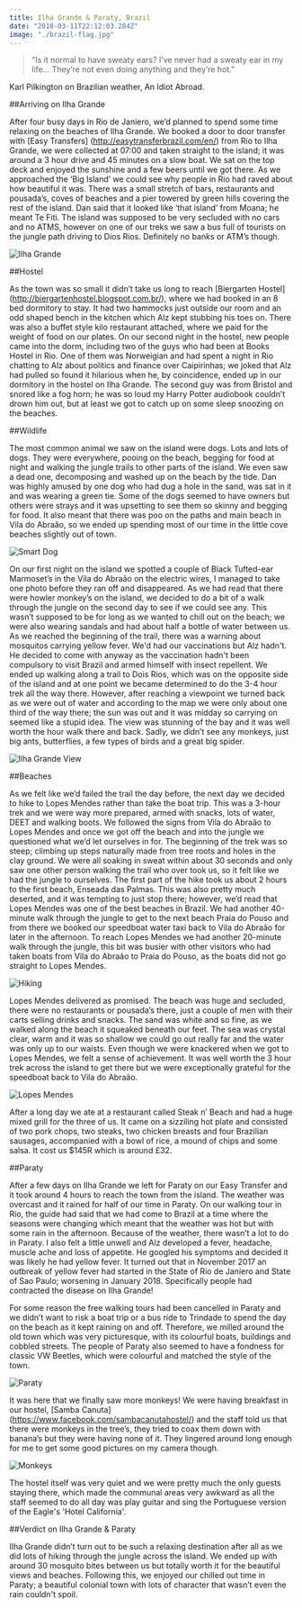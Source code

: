 ```yaml
---
title: Ilha Grande & Paraty, Brazil
date: "2018-03-11T22:12:03.284Z"
image: "./brazil-flag.jpg"
---
```


>“Is it normal to have sweaty ears? I’ve never had a sweaty ear in my life… They’re not even doing anything and they’re hot.”

Karl Pilkington on Brazilian weather, An Idiot Abroad.

##Arriving on Ilha Grande

After four busy days in Rio de Janiero, we’d planned to spend some time relaxing on the beaches of Ilha Grande. We booked a door to door transfer with [Easy Transfers] (http://easytransferbrazil.com/en/) from Rio to Ilha Grande, we were collected at 07:00 and taken straight to the island; it was around a 3 hour drive and 45 minutes on a slow boat. We sat on the top deck and enjoyed the sunshine and a few beers until we got there. As we approached the ‘Big Island’ we could see why people in Rio had raved about how beautiful it was. There was a small stretch of bars, restaurants and pousada’s, coves of beaches and a pier towered by green hills covering the rest of the island. Dan said that it looked like ‘that island’ from Moana; he meant Te Fiti. The island was supposed to be very secluded with no cars and no ATMS, however on one of our treks we saw a bus full of tourists on the jungle path driving to Dios Rios. Definitely no banks or ATM’s though.

![Ilha Grande](./ilha-grande.jpg "Ilha Grande")

##Hostel

As the town was so small it didn’t take us long to reach [Biergarten Hostel] (http://biergartenhostel.blogspot.com.br/), where we had booked in an 8 bed dormitory to stay. It had two hammocks just outside our room and an odd shaped bench in the kitchen which Alz kept stubbing his toes on.  There was also a buffet style kilo restaurant attached, where we paid for the weight of food on our plates. On our second night in the hostel, new people came into the dorm, including two of the guys who had been at Books Hostel in Rio. One of them was Norweigian and had spent a night in Rio chatting to Alz about politics and finance over Caipirinhas; we joked that Alz had pulled so found it hilarious when he, by coincidence, ended up in our dormitory in the hostel on Ilha Grande. The second guy was from Bristol and snored like a fog horn; he was so loud my Harry Potter audiobook couldn’t drown him out, but at least we got to catch up on some sleep snoozing on the beaches.

##Wildlife

The most common animal we saw on the island were dogs. Lots and lots of dogs. They were everywhere, pooing on the beach, begging for food at night and walking the jungle trails to other parts of the island. We even saw a dead one, decomposing and washed up on the beach by the tide. Dan was highly amused by one dog who had dug a hole in the sand, was sat in it and was wearing a green tie. Some of the dogs seemed to have owners but others were strays and it was upsetting to see them so skinny and begging for food. It also meant that there was poo on the paths and main beach in Vila do Abraão, so we ended up spending most of our time in the little cove beaches slightly out of town.

![Smart Dog](./smart-dog.jpg "Smart Dog")

On our first night on the island we spotted a couple of Black Tufted-ear Marmoset’s in the Vila do Abraão on the electric wires, I managed to take one photo before they ran off and disappeared. As we had read that there were howler monkey’s on the island, we decided to do a bit of a walk through the jungle on the second day to see if we could see any. This wasn’t supposed to be for long as we wanted to chill out on the beach; we were also wearing sandals and had about half a bottle of water between us. As we reached the beginning of the trail, there was  a warning about mosquitos carrying yellow fever. We'd had our vaccinations but Alz hadn't. He decided to come with anyway as the vaccination hadn't been compulsory to visit Brazil and armed himself with insect repellent. We ended up walking along a trail to Dois Rios, which was on the opposite side of the island and at one point we became determined to do the 3-4 hour trek all the way there. However, after reaching a viewpoint we turned back as we were out of water and according to the map we were only about one third of the way there; the sun was out and it was midday so carrying on seemed like a stupid idea. The view was stunning of the bay and it was well worth the hour walk there and back. Sadly, we didn’t see any monkeys, just big ants, butterflies, a few types of birds and a great big spider.

![Ilha Grande View](./ilha-grande-view.jpg "Ilha Grande View")

##Beaches

As we felt like we’d failed the trail the day before, the next day we decided to hike to Lopes Mendes rather than take the boat trip. This was a 3-hour trek and we were way more prepared, armed with snacks, lots of water, DEET and walking boots. We followed the signs from Vila do Abraão to Lopes Mendes and once we got off the beach and into the jungle we questioned what we’d let ourselves in for. The beginning of the trek was so steep; climbing up steps naturally made from tree roots and holes in the clay ground. We were all soaking in sweat within about 30 seconds and only saw one other person walking the trail who over took us, so it felt like we had the jungle to ourselves. The first part of the hike took us about 2 hours to the first beach, Enseada das Palmas. This was also pretty much deserted, and it was tempting to just stop there; however, we’d read that Lopes Mendes was one of the best beaches in Brazil. We had another 40-minute walk through the jungle to get to the next beach Praia do Pouso and from there we booked our speedboat water taxi back to Vila do Abraão for later in the afternoon. To reach Lopes Mendes we had another 20-minute walk through the jungle, this bit was busier with other visitors who had taken boats from Vila do Abraão to Praia do Pouso, as the boats did not go straight to Lopes Mendes.

![Hiking](./hiking.jpg "Hiking")

Lopes Mendes delivered as promised. The beach was huge and secluded, there were no restaurants or pousada’s there, just a couple of men with their carts selling drinks and snacks. The sand was white and so fine, as we walked along the beach it squeaked beneath our feet. The sea was crystal clear, warm and it was so shallow we could go out really far and the water was only up to our waists.  Even though we were knackered when we got to Lopes Mendes, we felt a sense of achievement. It was well worth the 3 hour trek across the island to get there but we were exceptionally grateful for the speedboat back to Vila do Abraão.

![Lopes Mendes](./lopes-mendes.jpg "Lopes Mendes")

After a long day we ate at a restaurant called Steak n’ Beach and had a huge mixed grill for the three of us. It came on a sizziling hot plate and consisted of two pork chops, two steaks, two chicken breasts and four Brazilian sausages, accompanied with a bowl of rice, a mound of chips and some salsa. It cost us $145R which is around £32.

##Paraty

After a few days on Ilha Grande we left for Paraty on our Easy Transfer and it took around 4 hours to reach the town from the island. The weather was overcast and it rained for half of our time in Paraty. On our walking tour in Rio, the guide had said that we had come to Brazil at a time where the seasons were changing which meant that the weather was hot but with some rain in the afternoon. Because of the weather, there wasn’t a lot to do in Paraty. I also felt a little unwell and Alz developed a fever, headache, muscle ache and loss of appetite. He googled his symptoms and decided it was likely he had yellow fever. It turned out that in November 2017 an outbreak of yellow fever had started in the State of Rio de Janiero and State of Sao Paulo; worsening in January 2018. Specifically people had contracted the disease on Ilha Grande!

For some reason the free walking tours had been cancelled in Paraty and we didn’t want to risk a boat trip or a bus ride to Trindade to spend the day on the beach as it kept raining on and off. Therefore, we milled around the old town which was very picturesque, with its colourful boats, buildings and cobbled streets. The people of Paraty also seemed to have a fondness for classic VW Beetles, which were colourful and matched the style of the town.

![Paraty](./paraty.jpg "Paraty")

It was here that we finally saw more monkeys! We were having breakfast in our hostel, [Samba Canuta] (https://www.facebook.com/sambacanutahostel/) and the staff told us that there were monkeys in the tree’s, they tried to coax them down with banana’s but they were having none of it. They lingered around long enough for me to get some good pictures on my camera though.

![Monkeys](./monkeys.jpg "Monkeys")

 The hostel itself was very quiet and we were pretty much the only guests staying there, which made the communal areas very awkward as all the staff seemed to do all day was play guitar and sing the Portuguese version of the Eagle's 'Hotel California'.

##Verdict on Ilha Grande & Paraty

Ilha Grande didn’t turn out to be such a relaxing destination after all as we did lots of hiking through the jungle across the island. We ended up with around 30 mosquito bites between us but totally worth it for the beautiful views and beaches. Following this, we enjoyed our chilled out time in Paraty; a beautiful colonial town with lots of character that wasn’t even the rain couldn't spoil.
